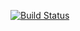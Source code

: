 [![Build Status](https://cloud.drone.io/api/badges/rk134/RetardedDroneCI/status.svg)](https://cloud.drone.io/rk134/RetardedDroneCI)    


 
